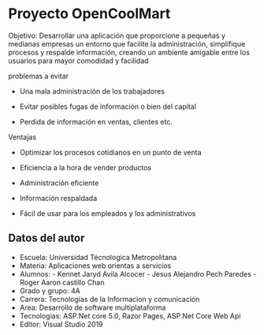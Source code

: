 # Proyecto OpenCoolMart

Objetivo: Desarrollar una aplicación que proporcione a pequeñas y medianas empresas un entorno que facilite la administración, simplifique procesos y respalde información, creando un ambiente amigable entre los usuarios para mayor comodidad y facilidad 


problemas a evitar 

- Una mala administración de los trabajadores  

- Evitar posibles fugas de información o bien del capital 

- Perdida de información en ventas, clientes etc. 

 

Ventajas 

- Optimizar los procesos cotidianos en un punto de venta  

- Eficiencia a la hora de vender productos 

- Administración eficiente 

- Información respaldada  

- Fácil de usar para los empleados y los administrativos 

## Datos del autor

- Escuela: Universidad Técnologica Metropolitana
- Materia: Aplicaciones web orientas a servicios
- Alumnos: - Kennet Jaryd Avila Alcocer 
           - Jesus Alejandro Pech Paredes
           - Roger Aaron castillo Chan
- Grado y grupo: 4A
- Carrera: Tecnologías de la Informacion y comunicación
- Area: Desarrollo de software multiplataforma
- Tecnologias: ASP.Net core 5.0, Razor Pages, ASP.Net Core Web Api
- Editor: Visual Studio 2019
